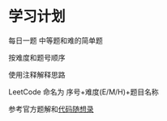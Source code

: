 # 学习计划

每日一题 中等题和难的简单题

按难度和题号顺序

使用注释解释思路

LeetCode 命名为 序号+难度(E/M/H)+题目名称

参考官方题解和[代码随想录](https://www.programmercarl.com/)
